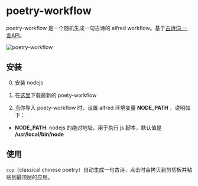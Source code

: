 # poetry-workflow

poetry-workflow 是一个随机生成一句古诗的 alfred workflow。基于[古诗词·一言API](https://gushi.ci/)。

![poetry-workflow](https://s2.ax1x.com/2019/09/16/nRW8YQ.png)

## 安装

0. 安装 nodejs

1. 在[这里](https://github.com/zeronight/poetry-workflow/releases)下载最新的 poety-workflow

2. 当你导入 poety-workflow 时，设置 alfred 环境变量 **NODE_PATH** ，说明如下：

* **NODE_PATH**: nodejs 的绝对地址，用于执行 js 脚本，默认值是 **/usr/local/bin/node**

## 使用

`ccp`（classical chinese poetry）自动生成一句古诗，点击时会拷贝到剪切板并粘贴到最顶层的应用。
